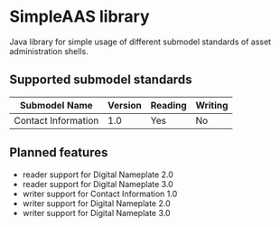 # SimpleAAS library
Java library for simple usage of different submodel standards of asset administration shells.

## Supported submodel standards
| Submodel Name | Version | Reading | Writing |
|----|----|----|----|
| Contact Information | 1.0 | Yes | No |

## Planned features
- reader support for Digital Nameplate 2.0
- reader support for Digital Nameplate 3.0
- writer support for Contact Information 1.0
- writer support for Digital Nameplate 2.0
- writer support for Digital Nameplate 3.0
